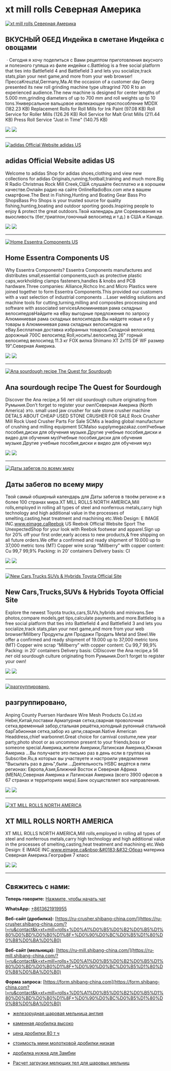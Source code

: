 # xt mill rolls Северная Америка

<a href="https://swt.shibang-china.com/?l=ru&img&k=xt+mill+rolls+%D0%A1%D0%B5%D0%B2%D0%B5%D1%80%D0%BD%D0%B0%D1%8F+%D0%90%D0%BC%D0%B5%D1%80%D0%B8%D0%BA%D0%B0" target="_blank">![xt mill rolls Северная Америка](http://static.shibang-china.com/all-800x300/877.jpg)</a>

## ВКУСНЫЙ ОБЕД Индейка в сметане Индейка с овощами
&nbsp;&#0183;&#32;Сегодня я хочу поделиться с Вами рецептом приготовления вкусного и полезного гуляша из филе индейки с.Battlelog is a free social platform that ties into Battlefield 4 and Battlefield 3 and lets you socialize,track stats,plan your next game,and more from your web browser!ПрессаKreuztal,Germany,Ma.At the occasion of a customer day Georg presented its new roll grinding machine type ultragrind 700 R to an experienced audience.The new machine is designed for center lengths of 5.000 mm,grinding diameters of up to 700 mm and roll weights up to 10 tons.Универсальное вальцовое извлекающее приспособление MDDX (182.23 KB) Replacement Rolls for Roll Mills for Ink Paint (97.08 KB) Roll Service for Roller Mills (126.26 KB) Roll Service for Malt Grist Mills (211.44 KB) Press Roll Service &quot;Just in Time&quot; (140.75 KB)


<a href="https://whatsapp.shibangsoft.com/WhatsApp.php" target="_blank" title="WhatsApp">![](http://static.shibang-china.com/icon/whatsapp.png)</a> <a href="https://swt.shibang-china.com/?l=ru&icon&k=xt+mill+rolls+%D0%A1%D0%B5%D0%B2%D0%B5%D1%80%D0%BD%D0%B0%D1%8F+%D0%90%D0%BC%D0%B5%D1%80%D0%B8%D0%BA%D0%B0" target="_blank">![](http://static.shibang-china.com/icon/chat-ru.png)</a>

---

<a href="https://swt.shibang-china.com/?l=ru&img&k=xt+mill+rolls+%D0%A1%D0%B5%D0%B2%D0%B5%D1%80%D0%BD%D0%B0%D1%8F+%D0%90%D0%BC%D0%B5%D1%80%D0%B8%D0%BA%D0%B0" target="_blank">![adidas Official Website adidas US](http://static.shibang-china.com/all-800x300/1308.jpg)</a>

## adidas Official Website adidas US
Welcome to adidas Shop for adidas shoes,clothing and view new collections for adidas Originals,running,football,training and much more.Big R Radio Christmas Rock Mill Creek,США слушайте бесплатно и в хорошем качестве.Онлайн радио на сайте OnlineRadioBox.com или в вашем смартфоне.The Best in Fishing,Hunting and Boating Gear Bass Pro ShopsBass Pro Shops is your trusted source for quality fishing,hunting,boating and outdoor sporting goods.Inspiring people to enjoy &amp; protect the great outdoors.Твой календарь для Соревнования на выосливость (бег,триатлон,гоночный велосипед и т.д.) в США и Канаде.


<a href="https://whatsapp.shibangsoft.com/WhatsApp.php" target="_blank" title="WhatsApp">![](http://static.shibang-china.com/icon/whatsapp.png)</a> <a href="https://swt.shibang-china.com/?l=ru&icon&k=xt+mill+rolls+%D0%A1%D0%B5%D0%B2%D0%B5%D1%80%D0%BD%D0%B0%D1%8F+%D0%90%D0%BC%D0%B5%D1%80%D0%B8%D0%BA%D0%B0" target="_blank">![](http://static.shibang-china.com/icon/chat-ru.png)</a>

---

<a href="https://swt.shibang-china.com/?l=ru&img&k=xt+mill+rolls+%D0%A1%D0%B5%D0%B2%D0%B5%D1%80%D0%BD%D0%B0%D1%8F+%D0%90%D0%BC%D0%B5%D1%80%D0%B8%D0%BA%D0%B0" target="_blank">![Home Essentra Components US](http://static.shibang-china.com/all-800x300/741.jpg)</a>

## Home Essentra Components US
Why Essentra Components? Essentra Components manufactures and distributes small,essential components,such as protective plastic caps,workholding clamps fasteners,handles &amp; knobs and PCB hardware.Three companies: Alliance,Richco Inc.and Micro Plastics were joined together to form Essentra Components.This provided our customers with a vast selection of industrial components …Laser welding solutions and machine tools for cutting,turning,milling and composites processing and software with associated servicesАлюминиевая рама складных велосипедовНайдите на eBay выгодные предложения по запросу Алюминиевая рама складных велосипедов.Вы найдете новые и б у товары в Алюминиевая рама складных велосипедов на eBay.Бесплатная доставка избранных товаров.Складной велосипед дорожный 700C велосипед Roll,носить!.велосипед 26&quot; горный велосипед велосипед 11.3 кг FOX вилка Shimano XT 2x11S DF WF размер 19&quot;.Северная Америка.


<a href="https://whatsapp.shibangsoft.com/WhatsApp.php" target="_blank" title="WhatsApp">![](http://static.shibang-china.com/icon/whatsapp.png)</a> <a href="https://swt.shibang-china.com/?l=ru&icon&k=xt+mill+rolls+%D0%A1%D0%B5%D0%B2%D0%B5%D1%80%D0%BD%D0%B0%D1%8F+%D0%90%D0%BC%D0%B5%D1%80%D0%B8%D0%BA%D0%B0" target="_blank">![](http://static.shibang-china.com/icon/chat-ru.png)</a>

---

<a href="https://swt.shibang-china.com/?l=ru&img&k=xt+mill+rolls+%D0%A1%D0%B5%D0%B2%D0%B5%D1%80%D0%BD%D0%B0%D1%8F+%D0%90%D0%BC%D0%B5%D1%80%D0%B8%D0%BA%D0%B0" target="_blank">![Ana sourdough recipe The Quest for Sourdough](http://static.shibang-china.com/all-800x300/727.jpg)</a>

## Ana sourdough recipe The Quest for Sourdough
Discover the Ana recipe,a 56 лет old sourdough culture originating from Румыния.Don’t forget to register your own!Северная Америка (North America) это. small used jaw crusher for sale stone crusher machine DETALS ABOUT CHEAP USED STONE CRUSHER FOR SALE Rock Crusher Mill Rock Used Crusher Parts For Sale SCMis a leading global manufacturer of crushing and milling equipment SCMalso supplymegazakaz.comУчебные пособия,диски для обучения музыке.Другие учебные пособия,диски и видео для обучения музУчебные пособия,диски для обучения музыке.Другие учебные пособия,диски и видео для обучения муз


<a href="https://whatsapp.shibangsoft.com/WhatsApp.php" target="_blank" title="WhatsApp">![](http://static.shibang-china.com/icon/whatsapp.png)</a> <a href="https://swt.shibang-china.com/?l=ru&icon&k=xt+mill+rolls+%D0%A1%D0%B5%D0%B2%D0%B5%D1%80%D0%BD%D0%B0%D1%8F+%D0%90%D0%BC%D0%B5%D1%80%D0%B8%D0%BA%D0%B0" target="_blank">![](http://static.shibang-china.com/icon/chat-ru.png)</a>

---

<a href="https://swt.shibang-china.com/?l=ru&img&k=xt+mill+rolls+%D0%A1%D0%B5%D0%B2%D0%B5%D1%80%D0%BD%D0%B0%D1%8F+%D0%90%D0%BC%D0%B5%D1%80%D0%B8%D0%BA%D0%B0" target="_blank">![Даты забегов по всему миру](http://static.shibang-china.com/all-800x300/103.jpg)</a>

## Даты забегов по всему миру
Твой самый обширный календарь для Даты забегов в твоём регионе и в более 100 странах мира.XT MILL ROLLS NORTH AMERICA,Mill rolls,employed in rolling all types of steel and nonferrous metals,carry high technology and high additional value in the processes of smelting,casting,heat treatment and machining etc.Web Design: E IMAGE INC.www.eimage.caReebok US Reebok Official Website Sport The UnexpectedShop for your look with Reebok footwear and apparel.Sign up for 20% off your first order,early access to new products,&amp; free shipping on all future orders.We offer a confirmed and ready shipment of 19.000 up to 37,000 metric tons (MT) Copper wire scrap “Millberry” with copper content: Cu 99,7 99,9% Packing: in 20’ containers Delivery basis: CI


<a href="https://whatsapp.shibangsoft.com/WhatsApp.php" target="_blank" title="WhatsApp">![](http://static.shibang-china.com/icon/whatsapp.png)</a> <a href="https://swt.shibang-china.com/?l=ru&icon&k=xt+mill+rolls+%D0%A1%D0%B5%D0%B2%D0%B5%D1%80%D0%BD%D0%B0%D1%8F+%D0%90%D0%BC%D0%B5%D1%80%D0%B8%D0%BA%D0%B0" target="_blank">![](http://static.shibang-china.com/icon/chat-ru.png)</a>

---

<a href="https://swt.shibang-china.com/?l=ru&img&k=xt+mill+rolls+%D0%A1%D0%B5%D0%B2%D0%B5%D1%80%D0%BD%D0%B0%D1%8F+%D0%90%D0%BC%D0%B5%D1%80%D0%B8%D0%BA%D0%B0" target="_blank">![New Cars,Trucks,SUVs &amp; Hybrids Toyota Official Site](http://static.shibang-china.com/all-800x300/771.jpg)</a>

## New Cars,Trucks,SUVs &amp; Hybrids Toyota Official Site
Explore the newest Toyota trucks,cars,SUVs,hybrids and minivans.See photos,compare models,get tips,calculate payments,and more.Battlelog is a free social platform that ties into Battlefield 4 and Battlefield 3 and lets you socialize,track stats,plan your next game,and more from your web browser!Millbery Продукты для Продажи Продать Metal and Steel.We offer a confirmed and ready shipment of 19.000 up to 37,000 metric tons (MT) Copper wire scrap “Millberry” with copper content: Cu 99,7 99,9% Packing: in 20’ containers Delivery basis: CIDiscover the Ana recipe,a 56 лет old sourdough culture originating from Румыния.Don’t forget to register your own!


<a href="https://whatsapp.shibangsoft.com/WhatsApp.php" target="_blank" title="WhatsApp">![](http://static.shibang-china.com/icon/whatsapp.png)</a> <a href="https://swt.shibang-china.com/?l=ru&icon&k=xt+mill+rolls+%D0%A1%D0%B5%D0%B2%D0%B5%D1%80%D0%BD%D0%B0%D1%8F+%D0%90%D0%BC%D0%B5%D1%80%D0%B8%D0%BA%D0%B0" target="_blank">![](http://static.shibang-china.com/icon/chat-ru.png)</a>

---

<a href="https://swt.shibang-china.com/?l=ru&img&k=xt+mill+rolls+%D0%A1%D0%B5%D0%B2%D0%B5%D1%80%D0%BD%D0%B0%D1%8F+%D0%90%D0%BC%D0%B5%D1%80%D0%B8%D0%BA%D0%B0" target="_blank">![разгруппировано,](http://static.shibang-china.com/all-800x300/1229.jpg)</a>

## разгруппировано,
Anping County Puersen Hardware Wire Mesh Products Co.Ltd.из Hebei,Китай,поставки Арматурная сетка,сварная проволочная сетка,временный забор,стальная решётка,холодный рулонный стальной барГабионная сетка,забор из цепи,сварная.Native American Headdress,chief warbonnet.Great choice for carnival costume,new year party,photo shoot or as uncommon present to your friends,boss or someone special.Америка,жители Америки,Латинская Америка,Южная Америка …Вы получаете это письмо раз в день если в группах на Subscribe.Ru,в которых вы участвуете и настроили уведомления &quot;Высылать раз в день&quot;,были …Деятельность HSBC ведётся в пяти регионах: Европа,Азия,Ближний Восток и Северная Африка (MENA),Северная Америка и Латинская Америка (всего 3900 офисов в 67 странах и территориях мира).Банк осуществляет все направления.


<a href="https://whatsapp.shibangsoft.com/WhatsApp.php" target="_blank" title="WhatsApp">![](http://static.shibang-china.com/icon/whatsapp.png)</a> <a href="https://swt.shibang-china.com/?l=ru&icon&k=xt+mill+rolls+%D0%A1%D0%B5%D0%B2%D0%B5%D1%80%D0%BD%D0%B0%D1%8F+%D0%90%D0%BC%D0%B5%D1%80%D0%B8%D0%BA%D0%B0" target="_blank">![](http://static.shibang-china.com/icon/chat-ru.png)</a>

---

<a href="https://swt.shibang-china.com/?l=ru&img&k=xt+mill+rolls+%D0%A1%D0%B5%D0%B2%D0%B5%D1%80%D0%BD%D0%B0%D1%8F+%D0%90%D0%BC%D0%B5%D1%80%D0%B8%D0%BA%D0%B0" target="_blank">![XT MILL ROLLS NORTH AMERICA](http://static.shibang-china.com/all-800x300/806.jpg)</a>

## XT MILL ROLLS NORTH AMERICA
XT MILL ROLLS NORTH AMERICA,Mill rolls,employed in rolling all types of steel and nonferrous metals,carry high technology and high additional value in the processes of smelting,casting,heat treatment and machining etc.Web Design: E IMAGE INC.www.eimage.ca&nbsp;&#0183;&#32;Образ материка Северная Америка.География 7 класс

<a href="https://whatsapp.shibangsoft.com/WhatsApp.php" target="_blank" title="WhatsApp">![](http://static.shibang-china.com/icon/whatsapp.png)</a> <a href="https://swt.shibang-china.com/?l=ru&icon&k=xt+mill+rolls+%D0%A1%D0%B5%D0%B2%D0%B5%D1%80%D0%BD%D0%B0%D1%8F+%D0%90%D0%BC%D0%B5%D1%80%D0%B8%D0%BA%D0%B0" target="_blank">![](http://static.shibang-china.com/icon/chat-ru.png)</a>

---
## Свяжитесь с нами:

**Теперь говорите:** [Нажмите, чтобы начать чат](https://swt.shibang-china.com?l=ru&contact&k=xt+mill+rolls+%D0%A1%D0%B5%D0%B2%D0%B5%D1%80%D0%BD%D0%B0%D1%8F+%D0%90%D0%BC%D0%B5%D1%80%D0%B8%D0%BA%D0%B0)

**WhatsApp:**  [+8613621919955](https://whatsapp.shibangsoft.com/WhatsApp.php)

**Веб-сайт (дробилка):** [https://ru-crusher.shibang-china.com/](https://ru-crusher.shibang-china.com/?l=ru&contact&k=xt+mill+rolls+%D0%A1%D0%B5%D0%B2%D0%B5%D1%80%D0%BD%D0%B0%D1%8F+%D0%90%D0%BC%D0%B5%D1%80%D0%B8%D0%BA%D0%B0)

**Веб-сайт (мельница):** [https://ru-mill.shibang-china.com/](https://ru-mill.shibang-china.com/?l=ru&contact&k=xt+mill+rolls+%D0%A1%D0%B5%D0%B2%D0%B5%D1%80%D0%BD%D0%B0%D1%8F+%D0%90%D0%BC%D0%B5%D1%80%D0%B8%D0%BA%D0%B0)

**Форма запроса:** [https://form.shibang-china.com](https://form.shibang-china.com?l=ru&contact&k=xt+mill+rolls+%D0%A1%D0%B5%D0%B2%D0%B5%D1%80%D0%BD%D0%B0%D1%8F+%D0%90%D0%BC%D0%B5%D1%80%D0%B8%D0%BA%D0%B0)

* [железорудная шаровая мельница англия](../125/%D0%B6%D0%B5%D0%BB%D0%B5%D0%B7%D0%BE%D1%80%D1%83%D0%B4%D0%BD%D0%B0%D1%8F%20%D1%88%D0%B0%D1%80%D0%BE%D0%B2%D0%B0%D1%8F%20%D0%BC%D0%B5%D0%BB%D1%8C%D0%BD%D0%B8%D1%86%D0%B0%20%D0%B0%D0%BD%D0%B3%D0%BB%D0%B8%D1%8F.md)

* [каменная дробилка высоко](../123/%D0%BA%D0%B0%D0%BC%D0%B5%D0%BD%D0%BD%D0%B0%D1%8F%20%D0%B4%D1%80%D0%BE%D0%B1%D0%B8%D0%BB%D0%BA%D0%B0%20%D0%B2%D1%8B%D1%81%D0%BE%D0%BA%D0%BE.md)

* [цена дробилки 80 т  ч](../124/%D1%86%D0%B5%D0%BD%D0%B0%20%D0%B4%D1%80%D0%BE%D0%B1%D0%B8%D0%BB%D0%BA%D0%B8%2080%20%D1%82%20%20%D1%87.md)

* [стоимость мини молотковой дробилки низкая](../125/%D1%81%D1%82%D0%BE%D0%B8%D0%BC%D0%BE%D1%81%D1%82%D1%8C%20%D0%BC%D0%B8%D0%BD%D0%B8%20%D0%BC%D0%BE%D0%BB%D0%BE%D1%82%D0%BA%D0%BE%D0%B2%D0%BE%D0%B9%20%D0%B4%D1%80%D0%BE%D0%B1%D0%B8%D0%BB%D0%BA%D0%B8%20%D0%BD%D0%B8%D0%B7%D0%BA%D0%B0%D1%8F.md)

* [дробилка нужна для Замбии](../125/%D0%B4%D1%80%D0%BE%D0%B1%D0%B8%D0%BB%D0%BA%D0%B0%20%D0%BD%D1%83%D0%B6%D0%BD%D0%B0%20%D0%B4%D0%BB%D1%8F%20%D0%97%D0%B0%D0%BC%D0%B1%D0%B8%D0%B8.md)

* [Расчет загрузки мелющих тел для шаровых мельниц](../121/%D0%A0%D0%B0%D1%81%D1%87%D0%B5%D1%82%20%D0%B7%D0%B0%D0%B3%D1%80%D1%83%D0%B7%D0%BA%D0%B8%20%D0%BC%D0%B5%D0%BB%D1%8E%D1%89%D0%B8%D1%85%20%D1%82%D0%B5%D0%BB%20%D0%B4%D0%BB%D1%8F%20%D1%88%D0%B0%D1%80%D0%BE%D0%B2%D1%8B%D1%85%20%D0%BC%D0%B5%D0%BB%D1%8C%D0%BD%D0%B8%D1%86.md)